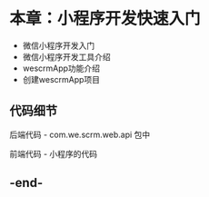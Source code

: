
# 本章：小程序开发快速入门 
- 微信小程序开发入门
- 微信小程序开发工具介绍
- wescrmApp功能介绍
- 创建wescrmApp项目

## 代码细节
后端代码
    - com.we.scrm.web.api 包中
    
前端代码
    - 小程序的代码
    
## -end-


